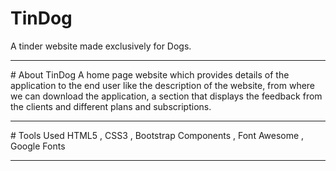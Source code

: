 # TinDog
A tinder website made exclusively for Dogs.
<hr>
# About TinDog
A home page website which provides details of the application to the end user like the description of the website, from where we can download the application, a section that displays the feedback from the clients and different plans and subscriptions.
<hr>
# Tools Used
HTML5 , CSS3 , Bootstrap Components , Font Awesome , Google Fonts
<hr>
